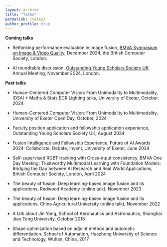 ```yaml
---
layout: archive
title: "Talks"
permalink: /talks/
author_profile: true
---
```


**Coming talks**

- Rethinking performance evaluation in image fusion, [BMVA Symposium on Image & Video Quality](https://www.bmva.org/meetings/24-12-11-ImageandVideoQualityAssessment.html), December 2024, the British Computer Society, London.

- AI roundtable discussion, [Outstanding Young Scholars Society UK](https://www.oyss.org.uk/) Annual Meeting, November 2024, London. 

**Past talks**

- Human-Centered Computer Vision: From Unimodality to Multimodality, IDSAI + Maths & Stats ECR Lighting talks, University of Exeter, October, 2024

- Human-Centered Computer Vision: From Unimodality to Multimodality, University of Exeter Open Day, October, 2024

- Faculty position application and fellowship application experience, Outstanding Young Scholars Society UK, August 2024

- Fusion Intelligence and Fellowship Experience, Future of AI Awards 2024: Collaborate, Debate, Invent, University of Exeter, June 2024

- Self-supervised RGBT tracking with Cross-input consistency, BMVA One Day Meeting: Trustworthy Multimodal Learning with Foundation Models: Bridging the Gap between AI Research and Real World Applications, British Computer Society, London, April 2024

- The beauty of fusion: Deep learning-based image fusion and its applications, Redwood Academy (online talk), November 2023

- The beauty of fusion: Deep learning-based image fusion and its applications, China Agricultural University (online talk), November 2022

- A talk about Jin Yong, School of Aeronautics and Astronautics, Shanghai Jiao Tong University, October 2018

- Shape optimization based on adjoint method and automatic differentiation. School of Automation, Huazhong University of Science and Technology, Wuhan, China, 2017
